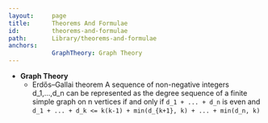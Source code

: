 ```yaml
---
layout:     page
title:      Theorems And Formulae
id:         theorems-and-formulae
path:       Library/theorems-and-formulae
anchors:
            GraphTheory: Graph Theory
---
```


<a name = "GraphTheory"></a>

- **Graph Theory**
    - Erdős–Gallai theorem
        A sequence of non-negative integers d_1,...,d_n can be represented as the degree sequence of a finite simple graph on n vertices if and only if `d_1 + ... + d_n` is even and
        `d_1 + ... + d_k <= k(k-1) + min(d_{k+1}, k) + ... + min(d_n, k)`

